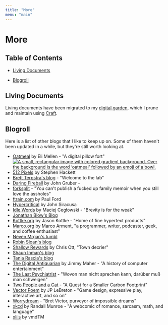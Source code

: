 ```yaml
---
title: "More"
menu: "main"
---
```


# More

## Table of Contents

- [Living Documents](#living-documents)
<!-- - [Experiments](#experiments) -->
<!-- - [Site Archive](#site-archive) -->
- [Blogroll](#blogroll)

## Living Documents

Living documents have been migrated to my [digital garden](/wiki/), which I prune and maintain using [Craft](https://www.craft.do).

<!-- ## Experiments

`Experiments coming soon` -->

<!-- ## Site Archive

Want to see what my website looked like throughout history? Click the dates below to take a trip through time.

- [2013-03-10](/site-archive/2013-03-10/)
- [2015-08-04](/site-archive/2015-08-04/)
- [2016-08-27](/site-archive/2016-08-27/)
- [2017-12-20](/site-archive/2017-12-20/) -->

## Blogroll

Here is a list of other blogs that I like to keep up on. Some of them haven't been updated in a while, but they're still worth looking at.

- [Oatmeal](https://eli.li) by Eli Mellen - "A digital pillow fort"
	<a rel="external" referrerpolicy="no-referrer" href="https://eli.li">
	  <img
    src="https://eli.li/_assets/_images/badge/02_88x31.png"
    alt="A small, rectangular image with colored gradient background. Over the background is the word ‘oatmeal' followed by an emoji of a bowl."
	  />
	</a>
- [512 Pixels](https://512pixels.net) by Stephen Hackett
- [Brett Terpstra's blog](http://brettterpstra.com) - "Welcome to the lab"
- [Daring Fireball](https://daringfireball.net) by John Gruber -
- [forksplit](http://forksplit.blogspot.com) - "You can't publish a fucked up family memoir when you still love the assholes"
- [ftrain.com](http://www.ftrain.com) by Paul Ford
- [Hypercritical](http://hypercritical.co) by John Siracusa
- [Idle Words](http://idlewords.com) by Maciej Cegłowski - "Brevity is for the weak"
- [Jonathan Blow's Blog](http://number-none.com/blow/blog/)
- [Kottke.org](https://kottke.org) by Jason Kottke - "Home of fine hypertext products"
- [Marco.org](https://marco.org) by Marco Arment, "a programmer, writer, podcaster, geek, and coffee enthusiast"
- [Neven Mrgan's tumbl](http://mrgan.tumblr.com)
- [Robin Sloan's blog](https://www.robinsloan.com/notes/)
- [Shallow Rewards](https://medium.com/@shallowrewards) by Chris Ott, "Town decrier"
- [Shaun Inman's blog](https://shauninman.com/blog)
- [Tania Rascia's blog](https://www.taniarascia.com)
- [The Digital Antiquarian](https://www.filfre.net) by Jimmy Maher - "A history of computer entertainment"
- [The Last Psychiatrist](https://thelastpsychiatrist.com) - "Wovon man nicht sprechen kann, darüber muß man schweigen"
- [Two People and a Cat](http://twopeopleandacat.com) - "A Quest for a Smaller Carbon Footprint"
- [Vector Poem](http://vectorpoem.com/news/) by JP LeBreton - "Game design, expressive play, interactive art, and so on"
- [Worrydream](http://worrydream.com) - "Bret Victor, purveyor of impossible dreams"
- [xkcd](https://xkcd.com) by Randall Munroe - "A webcomic of romance, sarcasm, math, and language"
- [xliis](https://xliis.com) by vmdTM
